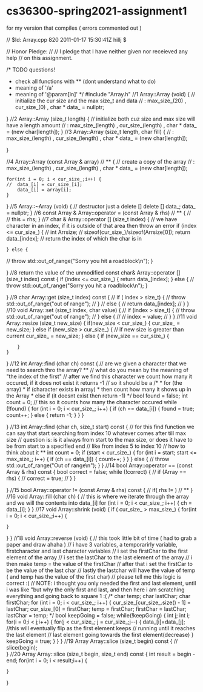 # cs36300-spring2021-assignment1

for my version that compiles ( errors commented out ) 

// $Id: Array.cpp 820 2011-01-17 15:30:41Z hillj $

// Honor Pledge:
//
// I pledge that I have neither given nor receieved any help
// on this assignment.

/* TODO questions! 
*	check all functions with ** (dont understand what to do)
*	meaning of '/a'
*	meaning of '@param[in]'
*/
#include "Array.h"
//1
Array::Array (void)
{
// initialize the cur size and the max size_t and data
//	: max_size_(20) , cur_size_(0) , char * data_ = nullptr;

}
//2
Array::Array (size_t length)
{
// initialize both cuz size and max size will have a length amount
//	: max_size_(length) , cur_size_(length) , char * data_ = (new char[length]);
}
//3
Array::Array (size_t length, char fill)
{
//	: max_size_(length) , cur_size_(length) , char * data_ = (new char[length]);

}

//4
Array::Array (const Array & array)		//			**
{
// create a copy of the array
//	: max_size_(length) , cur_size_(length) , char * data_ = (new char[length]);
	
	for(int i = 0; i < cur_size_;i++) {
	//	data_[i] = cur_size_[i];
		data_[i] = array[i];
	}
	
}
//5
Array::~Array (void)
{
// destructor just a delete [] 
	delete [] data_;
	data_ = nullptr;
}
//6
const Array & Array::operator = (const Array & rhs)	//			**
{
//				
//	this = rhs;
}
//7
char & Array::operator [] (size_t index)
{
// we have character in an index, if it is outside of that area then throw an error
	if (index <= cur_size_) {
	//	int Arrsize;
	//	sizeof(cur_size_)/sizeof(Arrsize[0]);
		return data_[index];		// return the index of which the char is in

	} else {
//		throw std::out_of_range("Sorry you hit a roadblock\n");
	}
	
}
//8 return the value of the unmodified 
const char& Array::operator [] (size_t index) const
{
	if (index <= cur_size_) {
		return data_[index];
	}
	else {
//		throw std::out_of_range("Sorry you hit a roadblock\n");
	}

	
}
//9
char Array::get (size_t index) const
{
//	if ( index > size_t) {
//		throw std::out_of_range("out of range");
//	}
//	else {
//		return data_[index];
//	}
}
//10
void Array::set (size_t index, char value)
{
//	if (index > size_t) {
//		throw std::out_of_range("out of range");
//	} else {
//		// index = value;
//	}
}
//11
void Array::resize (size_t new_size)
{
	if(new_size < cur_size_) {
		cur_size_ = new_size;
	} 
	else if (new_size > cur_size_) {	//  if new size is greater than current
		cur_size_ = new_size;
	}
	else {
		if (new_size == cur_size_) {

		}
	}
	
}
//12
int Array::find (char ch) const
{
	// are we given a character that we need to search thro the array?		**
	// what do you mean by the meaning of "the index of the first"
	// after we find this character we count how many it occured, if it does not exist it returns -1
	// so it should be a 
	/*
	*	for (the array)
	*		if (character exists in array)
	*			then count how many it shows up in the Array
	*		else if (it doesnt exist then return -1)
	*/
	bool found = false;
	int count = 0;		// this so it counts how many the character occured
	while (!found) {
		for (int i = 0; i < cur_size_; i++) {
			if (ch == data_[i]) {
				found = true;
				count++;
			}
			else {
				return -1;
			}
		}
	}
	
}
//13
int Array::find (char ch, size_t start) const
{
	// for this find function we can say that start searching from index 10 whatever comes after till max size
	// question is: is it always from start to the max size, or does it have to be from start to a specified end 
	// like from index 5 to index 10
	// how to think about it				**
	int count = 0;
	if (start < cur_size_) {
		for (int i = start; start <= max_size_; i++) {
			if (ch == data_[i]) {
				count++;
			}
		}
	}
	else {
//		throw std::out_of_range("Out of range\n");
	}
}
//14
bool Array::operator == (const Array & rhs) const
{
	bool correct = false;
	while (!correct) {
//		if (Array == rhs) {
//			correct = true;
//		}
	}
		
}
//15
bool Array::operator != (const Array & rhs) const
{
//	if( rhs != )
//			**
}
//16
void Array::fill (char ch)
{
	// this is where we iterate through the array and we will the contents into data_[i]
	for (int i = 0; i < cur_size_; i++) {
		ch = data_[i];
	}
}
//17
void Array::shrink (void)
{
 	if ( cur_size_ > max_size_) {
		for(int i = 0; i < cur_size_;i++) {
			
	}
} 
}
//18
void Array::reverse (void)
{
	// this took little bit of time ( had to grab a paper and draw ahaha )
	// i have 3 variables, a temporarirly variable, firstcharacter and last character variables
	// i set the firstChar to the first element of the array
	// i set the lastChar to the last element of the array
	// i then make temp = the value of the firstChar
	// after that i set the firstCar to be the value of the last char 
	// lastly the lastchar will have the value of temp ( and temp has the value of the first char)
	// please tell me this logic is correct :(
	// NOTE: i thought you only needed the first and last element, until i was like "but why the only first and last, and then here i am scratching everything and going back to square 1 :(
	/*
	char temp;
	char lastChar;
	char firstChar;
	for (int i = 0; i < cur_size_; i++) {
		cur_size_[cur_size_.size() - 1] = lastChar;
		cur_size_[0] = firstChar;
		temp = firstChar;
		firstChar = lastChar;
		lastChar = temp;
	*/
	bool keepGoing = false;
	while(!keepGoing) {
		int j;
		int i;
		for(i = 0;i < j;i++) {
			for(j < cur_size_; j = cur_size_;j--) {
				data_[i]=data_[j]; 	//this will eventually flip as the first element keeps
							// running until it reaches the last element
							// last element going towards the first element(decrease)
		}
		keepGoing = true;
	}
  }
}
//19
Array Array::slice (size_t begin) const
{
// 	slice(begin);   
}
//20
Array Array::slice (size_t begin, size_t end) const
{
	int result = begin - end;
	for(int i = 0; i < result;i++) {
	
	}
}
